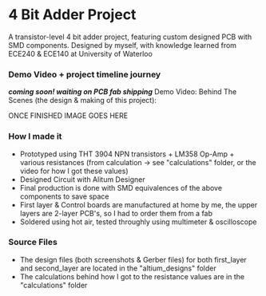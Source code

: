 # 4 Bit Adder Project

A transistor-level 4 bit adder project, featuring custom designed PCB with SMD components. Designed by myself, with knowledge learned from ECE240 & ECE140 at University of Waterloo


### Demo Video + project timeline journey
***coming soon! waiting on PCB fab shipping***
Demo Video: 
Behind The Scenes (the design & making of this project):


ONCE FINISHED IMAGE GOES HERE


### How I made it
- Prototyped using THT 3904 NPN transistors + LM358 Op-Amp + various resistances (from calculation -> see "calculations" folder, or the video for how I got these values)
- Designed Circuit with Alitum Designer
- Final production is done with SMD equivalences of the above components to save space
- First layer & Control boards are manufactured at home by me, the upper layers are 2-layer PCB's, so I had to order them from a fab
- Soldered using hot air, tested throughly using multimeter & oscilloscope


### Source Files
- The design files (both screenshots & Gerber files) for both first_layer and second_layer are located in the "altium_designs" folder
- The calculations behind how I got to the resistance values are in the "calculations" folder
